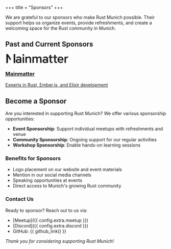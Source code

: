 +++
title = "Sponsors"
+++

We are grateful to our sponsors who make Rust Munich possible. Their support helps us organize events, provide refreshments, and create a welcoming space for the Rust community in Munich.

## Past and Current Sponsors

<div class="grid grid-cols-1 md:grid-cols-2 lg:grid-cols-3 gap-8 my-8">
  <div class="bg-white border border-gray-200 rounded-lg p-6 hover:shadow-lg transition-shadow text-center">
    <a href="https://mainmatter.com" target="_blank" rel="noopener noreferrer" class="block">
      <svg focusable="false" aria-hidden="true" width="200" height="29" viewBox="0 0 167 25" fill="none" xmlns="http://www.w3.org/2000/svg"><path fill-rule="evenodd" clip-rule="evenodd" d="M24.0593 24.5H19.775V0.5H24.0593V24.5ZM0 24.5V0.5H4.04224L12.6634 13.7848L10.441 17.1929L4.2843 7.69072V24.5H0ZM31.7476 13.6983C33.8068 13.6983 35.3506 14.3056 36.6376 15.2962V13.7305C36.6376 11.6533 35.737 10.2789 32.8414 10.2789C31.3294 10.2789 29.8498 10.7903 28.5952 11.8131L26.4076 9.63998C28.3378 8.00988 30.7504 7.17902 33.292 7.17902C38.7928 7.17902 40.4338 10.1192 40.4338 14.3694V24.1162H36.6376V22.7423C35.4472 23.8927 33.6778 24.5 31.7476 24.5C28.1122 24.5 25.4746 22.2631 25.4746 19.0989C25.4746 15.9352 28.1122 13.6983 31.7476 13.6983ZM29.335 19.0989C29.335 20.6652 30.6538 21.4323 32.713 21.4323C34.1602 21.4323 35.608 20.9525 36.6376 19.9619V18.2364C35.5762 17.2774 34.225 16.766 32.713 16.766C30.6538 16.766 29.335 17.5331 29.335 19.0989ZM47.8132 24.1162H44.017V7.56227H47.8132V24.1162ZM45.9153 0.5C47.2342 0.5 48.2637 1.49059 48.2637 2.80122C48.2637 4.11129 47.2342 5.10188 45.9153 5.10188C44.596 5.10188 43.5669 4.11129 43.5669 2.80122C43.5669 1.49059 44.596 0.5 45.9153 0.5ZM63.0361 13.9218C63.0361 11.589 62.0065 10.2468 59.8189 10.2468C57.9534 10.2468 56.2482 11.3333 55.3476 12.4842V24.1162H51.5514V7.56284H55.3476V9.48024C56.634 8.20179 58.5324 7.17902 60.945 7.17902C64.4515 7.17902 66.8323 9.35212 66.8323 13.3788V24.1162H63.0361V13.9218ZM78.0373 10.2468C76.5895 10.2468 75.1094 11.046 74.2087 12.1325V24.1162H70.4125V7.56284H74.2087V9.22455C75.56 8.00988 77.297 7.17902 79.292 7.17902C81.4472 7.17902 83.0234 8.04205 83.8598 9.63998C85.3076 8.29774 87.1094 7.17902 89.6828 7.17902C93.1574 7.17902 95.0876 9.32051 95.0876 13.2829V24.1162H91.2914V13.8902C91.2914 11.5574 90.5516 10.2468 88.4606 10.2468C87.0452 10.2468 85.4684 11.1098 84.6002 12.2923C84.6644 12.7715 84.6644 13.2507 84.6644 13.7621V24.1162H80.8682V13.8902C80.8682 11.5574 80.1926 10.2468 78.0373 10.2468ZM103.931 13.6983C105.99 13.6983 107.534 14.3056 108.821 15.2962V13.7305C108.821 11.6533 107.92 10.2789 105.024 10.2789C103.512 10.2789 102.033 10.7903 100.778 11.8131L98.5906 9.63998C100.521 8.00988 102.933 7.17902 105.475 7.17902C110.976 7.17902 112.617 10.1192 112.617 14.3694V24.1162H108.821V22.7423C107.63 23.8927 105.861 24.5 103.931 24.5C100.296 24.5 97.6576 22.2631 97.6576 19.0989C97.6576 15.9352 100.296 13.6983 103.931 13.6983ZM101.518 19.0989C101.518 20.6652 102.837 21.4323 104.896 21.4323C106.344 21.4323 107.791 20.9525 108.821 19.9619V18.2364C107.759 17.2774 106.408 16.766 104.896 16.766C102.837 16.766 101.518 17.5331 101.518 19.0989ZM124.989 24.404C124.378 24.4678 123.638 24.5 122.962 24.5C118.941 24.5 117.204 22.7423 117.204 18.5881V10.5668H114.277V7.56284H117.204V2.60931H121V7.56284H124.989V10.5668H121V18.7156C121 20.5692 121.611 21.4323 123.606 21.4323C124.088 21.4323 124.603 21.4323 124.989 21.4001V24.404ZM137.082 24.404C136.471 24.4678 135.731 24.5 135.055 24.5C131.034 24.5 129.297 22.7423 129.297 18.5881V10.5668H126.369V7.56284H129.297V2.60931H133.093V7.56284H137.082V10.5668H133.093V18.7156C133.093 20.5692 133.704 21.4323 135.699 21.4323C136.182 21.4323 136.696 21.4323 137.082 21.4001V24.404ZM146.312 7.17902C151.105 7.17902 154.386 10.7903 154.386 15.9352C154.386 16.2868 154.386 16.862 154.322 17.2136H142.033C142.387 19.7384 144.253 21.4323 146.826 21.4323C148.499 21.4323 149.883 20.6652 150.977 19.323L153.647 21.2082C152.07 23.3175 149.69 24.5 146.859 24.5C141.615 24.5 138.173 20.9209 138.173 15.8398C138.173 10.8225 141.422 7.17902 146.312 7.17902ZM150.558 14.3373C150.365 11.8131 148.596 10.2468 146.312 10.2468C143.931 10.2468 142.355 11.7809 142.001 14.3373H150.558ZM165.939 7.17902C166.293 7.17902 166.679 7.21119 167 7.2428V10.3749C166.679 10.3427 166.132 10.3111 165.649 10.3111C163.687 10.3111 161.885 11.3017 160.92 12.8037V24.1162H157.124V7.56284H160.92V9.57563C162.046 8.07366 163.719 7.17902 165.939 7.17902Z" fill="currentColor"></path></svg>
      <h3 class="font-sans font-bold text-rust-dark mb-2">Mainmatter</h3>
      <p class="text-sm text-gray-600">Experts in Rust, Ember.js, and Elixir development</p>
    </a>
  </div>
</div>

## Become a Sponsor

Are you interested in supporting Rust Munich? We offer various sponsorship opportunities:

- **Event Sponsorship**: Support individual meetups with refreshments and venue
- **Community Sponsorship**: Ongoing support for our regular activities
- **Workshop Sponsorship**: Enable hands-on learning sessions

### Benefits for Sponsors

- Logo placement on our website and event materials
- Mention in our social media channels
- Speaking opportunities at events
- Direct access to Munich's growing Rust community

### Contact Us

Ready to sponsor? Reach out to us via:
- [Meetup]({{ config.extra.meetup }})
- [Discord]({{ config.extra.discord }})
- GitHub: {{ github_link() }}

*Thank you for considering supporting Rust Munich!*
